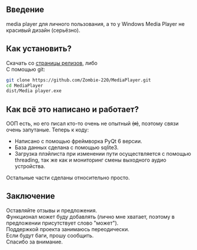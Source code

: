 ## Введение
media player для личного пользования, а то у Windows Media Player не красивый дизайн (серьёзно).  

## Как установить?
Скачать со [страницы релизов](https://github.com/Zombie-220/MediaPlayer/releases), либо  
С помощью git:
``` sh
git clone https://github.com/Zombie-220/MediaPlayer.git
cd MediaPlayer
dist/Media player.exe
```

## Как всё это написано и работает?
ООП есть, но его писал кто-то очень не опытный ~~(я)~~, поэтому связи очень запутаные. Теперь к коду:  
- Написано с помощью фреймворка PyQt 6 версии.  
- База данных сделана с помощью sqlite3.  
- Загрузка плэйлиста при изменении пути осуществляется с помощью threading, так же как и мониторинг смены выходного аудио устройства.
  
Остальные части сделаны относительно просто.

## Заключение
Оставляйте отзывы и предложения.  
Функционал может буду добавлять (лично мне хватает, поэтому в предложении присутствует слово "может").  
Поддержкой проекта занимаюсь переодически.  
Если будут баги, прошу сообщить.  
Спасибо за внимание.
